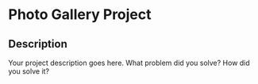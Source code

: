 # Photo Gallery Project



## Description

Your project description goes here. What problem did you solve? How did you solve it?


